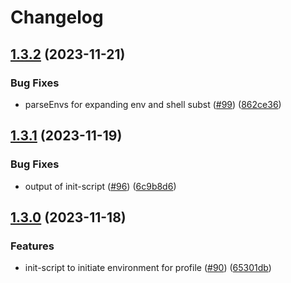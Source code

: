 # Changelog

## [1.3.2](https://github.com/sunggun-yu/envp/compare/v1.3.1...v1.3.2) (2023-11-21)


### Bug Fixes

* parseEnvs for expanding env and shell subst ([#99](https://github.com/sunggun-yu/envp/issues/99)) ([862ce36](https://github.com/sunggun-yu/envp/commit/862ce3666e3c853704da1f45780f63270fbc16df))

## [1.3.1](https://github.com/sunggun-yu/envp/compare/v1.3.0...v1.3.1) (2023-11-19)


### Bug Fixes

* output of init-script ([#96](https://github.com/sunggun-yu/envp/issues/96)) ([6c9b8d6](https://github.com/sunggun-yu/envp/commit/6c9b8d66a01c05a7fcd168500dfc5f1d89e36ac3))

## [1.3.0](https://github.com/sunggun-yu/envp/compare/v1.2.1...v1.3.0) (2023-11-18)


### Features

* init-script to initiate environment for profile ([#90](https://github.com/sunggun-yu/envp/issues/90)) ([65301db](https://github.com/sunggun-yu/envp/commit/65301db02d446b5993bd12e42d3cc1b860124564))
